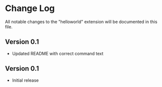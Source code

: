 # Change Log

All notable changes to the "helloworld" extension will be documented in this file.

## Version 0.1
- Updated README with correct command text

## Version 0.1

- Initial release
